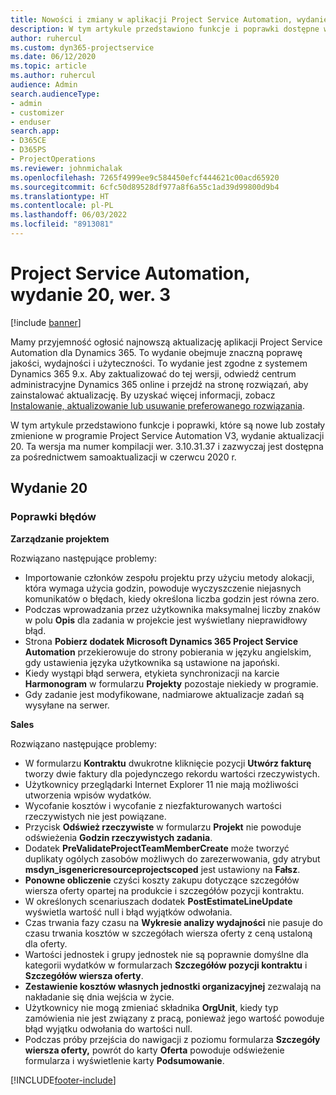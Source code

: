 ```yaml
---
title: Nowości i zmiany w aplikacji Project Service Automation, wydanie 20, wer. 3
description: W tym artykule przedstawiono funkcje i poprawki dostępne w programie Project Service Automation, wydanie aktualizacji 20, V3
author: ruhercul
ms.custom: dyn365-projectservice
ms.date: 06/12/2020
ms.topic: article
ms.author: ruhercul
audience: Admin
search.audienceType:
- admin
- customizer
- enduser
search.app:
- D365CE
- D365PS
- ProjectOperations
ms.reviewer: johnmichalak
ms.openlocfilehash: 7265f4999ee9c584450efcf444621c00acd65920
ms.sourcegitcommit: 6cfc50d89528df977a8f6a55c1ad39d99800d9b4
ms.translationtype: HT
ms.contentlocale: pl-PL
ms.lasthandoff: 06/03/2022
ms.locfileid: "8913081"
---
```

# <a name="project-service-automation-update-release-20-v3"></a>Project Service Automation, wydanie 20, wer. 3

[!include [banner](../includes/psa-now-project-operations.md)]

Mamy przyjemność ogłosić najnowszą aktualizację aplikacji Project Service Automation dla Dynamics 365. To wydanie obejmuje znaczną poprawę jakości, wydajności i użyteczności. To wydanie jest zgodne z systemem Dynamics 365 9.x. Aby zaktualizować do tej wersji, odwiedź centrum administracyjne Dynamics 365 online i przejdź na stronę rozwiązań, aby zainstalować aktualizację. By uzyskać więcej informacji, zobacz [Instalowanie, aktualizowanie lub usuwanie preferowanego rozwiązania](/power-platform/admin/install-remove-preferred-solution).

W tym artykule przedstawiono funkcje i poprawki, które są nowe lub zostały zmienione w programie Project Service Automation V3, wydanie aktualizacji 20. Ta wersja ma numer kompilacji wer. 3.10.31.37 i zazwyczaj jest dostępna za pośrednictwem samoaktualizacji w czerwcu 2020 r.

## <a name="update-release-20"></a>Wydanie 20

### <a name="bug-fixes"></a>Poprawki błędów

**Zarządzanie projektem**

Rozwiązano następujące problemy:

- Importowanie członków zespołu projektu przy użyciu metody alokacji, która wymaga użycia godzin, powoduje wyczyszczenie niejasnych komunikatów o błędach, kiedy określona liczba godzin jest równa zero.
- Podczas wprowadzania przez użytkownika maksymalnej liczby znaków w polu **Opis** dla zadania w projekcie jest wyświetlany nieprawidłowy błąd.
- Strona **Pobierz dodatek Microsoft Dynamics 365 Project Service Automation** przekierowuje do strony pobierania w języku angielskim, gdy ustawienia języka użytkownika są ustawione na japoński.
- Kiedy wystąpi błąd serwera, etykieta synchronizacji na karcie **Harmonogram** w formularzu **Projekty** pozostaje niekiedy w programie.
- Gdy zadanie jest modyfikowane, nadmiarowe aktualizacje zadań są wysyłane na serwer.

**Sales**

Rozwiązano następujące problemy:

- W formularzu **Kontraktu** dwukrotne kliknięcie pozycji **Utwórz fakturę** tworzy dwie faktury dla pojedynczego rekordu wartości rzeczywistych.
- Użytkownicy przeglądarki Internet Explorer 11 nie mają możliwości utworzenia wpisów wydatków.
- Wycofanie kosztów i wycofanie z niezfakturowanych wartości rzeczywistych nie jest powiązane.
- Przycisk **Odśwież rzeczywiste** w formularzu **Projekt** nie powoduje odświeżenia **Godzin rzeczywistych zadania**.
- Dodatek **PreValidateProjectTeamMemberCreate** może tworzyć duplikaty ogólych zasobów możliwych do zarezerwowania, gdy atrybut **msdyn_isgenericresourceprojectscoped** jest ustawiony na **Fałsz**.
- **Ponowne obliczenie** czyści koszty zakupu dotyczące szczegółów wiersza oferty opartej na produkcie i szczegółów pozycji kontraktu.
- W określonych scenariuszach dodatek **PostEstimateLineUpdate** wyświetla wartość null i błąd wyjątków odwołania.
- Czas trwania fazy czasu na **Wykresie analizy wydajności** nie pasuje do czasu trwania kosztów w szczegółach wiersza oferty z ceną ustaloną dla oferty.
- Wartości jednostek i grupy jednostek nie są poprawnie domyślne dla kategorii wydatków w formularzach **Szczegółów pozycji kontraktu** i **Szczegółów wiersza oferty**.
- **Zestawienie kosztów własnych jednostki organizacyjnej** zezwalają na nakładanie się dnia wejścia w życie.
- Użytkownicy nie mogą zmieniać składnika **OrgUnit**, kiedy typ zamówienia nie jest związany z pracą, ponieważ jego wartość powoduje błąd wyjątku odwołania do wartości null.
- Podczas próby przejścia do nawigacji z poziomu formularza **Szczegóły wiersza oferty,** powrót do karty **Oferta** powoduje odświeżenie formularza i wyświetlenie karty **Podsumowanie**.


[!INCLUDE[footer-include](../includes/footer-banner.md)]
